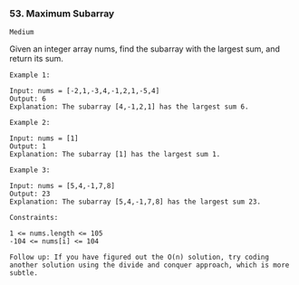 ### 53. Maximum Subarray
    Medium
    
Given an integer array nums, find the subarray with the largest sum, 
and return its sum.



```
Example 1:

Input: nums = [-2,1,-3,4,-1,2,1,-5,4]
Output: 6
Explanation: The subarray [4,-1,2,1] has the largest sum 6.
```

```
Example 2:

Input: nums = [1]
Output: 1
Explanation: The subarray [1] has the largest sum 1.
```

```
Example 3:

Input: nums = [5,4,-1,7,8]
Output: 23
Explanation: The subarray [5,4,-1,7,8] has the largest sum 23.
```


```
Constraints:

1 <= nums.length <= 105
-104 <= nums[i] <= 104
```


```
Follow up: If you have figured out the O(n) solution, try coding 
another solution using the divide and conquer approach, which is more subtle.
```
